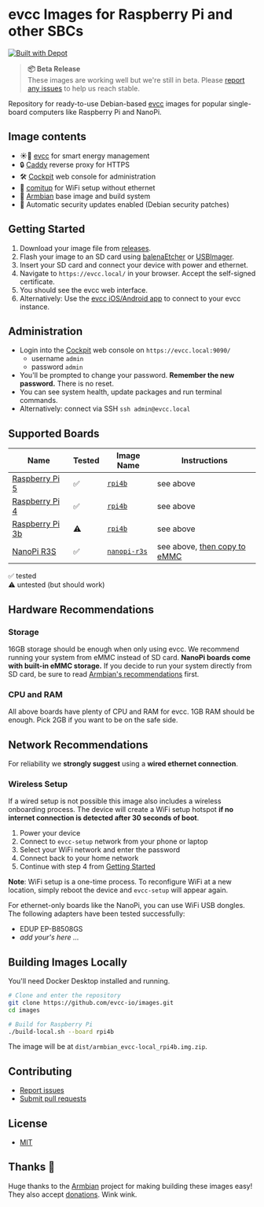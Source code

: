 # evcc Images for Raspberry Pi and other SBCs

[![Built with Depot](https://depot.dev/badges/built-with-depot.svg)](https://depot.dev/?utm_source=evcc)

> **📦 Beta Release**  
> These images are working well but we're still in beta. Please [report any issues](https://github.com/evcc-io/images/issues) to help us reach stable.

Repository for ready-to-use Debian-based [evcc](https://evcc.io) images for popular single-board computers like Raspberry Pi and NanoPi.

## Image contents

- ☀️🚗 [evcc](https://evcc.io) for smart energy management
- 🔒 [Caddy](https://caddyserver.com) reverse proxy for HTTPS
- 🛠️ [Cockpit](https://cockpit-project.org) web console for administration
- 📶 [comitup](https://github.com/davesteele/comitup) for WiFi setup without ethernet
- 🐧 [Armbian](https://www.armbian.com) base image and build system
- 🔐 Automatic security updates enabled (Debian security patches)

## Getting Started

1. Download your image file from [releases](https://github.com/evcc-io/images/releases).
2. Flash your image to an SD card using [balenaEtcher](https://www.balena.io/etcher/) or [USBImager](https://gitlab.com/bztsrc/usbimager).
3. Insert your SD card and connect your device with power and ethernet.
4. Navigate to `https://evcc.local/` in your browser. Accept the self-signed certificate.
5. You should see the evcc web interface.
6. Alternatively: Use the [evcc iOS/Android app](http://github.com/evcc-io/app) to connect to your evcc instance.

## Administration

- Login into the [Cockpit](https://cockpit-project.org) web console on `https://evcc.local:9090/`
  - username `admin`
  - password `admin`
- You'll be prompted to change your password. **Remember the new password.** There is no reset.
- You can see system health, update packages and run terminal commands.
- Alternatively: connect via SSH `ssh admin@evcc.local`

## Supported Boards

| Name                                                                                      | Tested | Image Name                                                 | Instructions                                                                                                                                                                                                     |
| ----------------------------------------------------------------------------------------- | ------ | ---------------------------------------------------------- | ---------------------------------------------------------------------------------------------------------------------------------------------------------------------------------------------------------------- |
| [Raspberry Pi 5](https://www.raspberrypi.com/products/raspberry-pi-5/)                    | ✅     | [`rpi4b`](https://github.com/evcc-io/images/releases)      | see above                                                                                                                                                                                                        |
| [Raspberry Pi 4](https://www.raspberrypi.com/products/raspberry-pi-4-model-b/)            | ✅     | [`rpi4b`](https://github.com/evcc-io/images/releases)      | see above                                                                                                                                                                                                        |
| [Raspberry Pi 3b](https://www.raspberrypi.com/products/raspberry-pi-3-model-b/)           | ⚠️     | [`rpi4b`](https://github.com/evcc-io/images/releases)      | see above                                                                                                                                                                                                        |
| [NanoPi R3S](https://www.friendlyelec.com/index.php?route=product/product&product_id=311) | ✅     | [`nanopi-r3s`](https://github.com/evcc-io/images/releases) | see above, [then copy to eMMC](https://docs.armbian.com/User-Guide_Getting-Started/#installation)                                                                                                                |

✅ tested<br/>
⚠️ untested (but should work)

## Hardware Recommendations

### Storage

16GB storage should be enough when only using evcc.
We recommend running your system from eMMC instead of SD card.
**NanoPi boards come with built-in eMMC storage.**
If you decide to run your system directly from SD card, be sure to read [Armbian's recommendations](https://docs.armbian.com/User-Guide_Getting-Started/#armbian-getting-started-guide) first.

### CPU and RAM

All above boards have plenty of CPU and RAM for evcc.
1GB RAM should be enough.
Pick 2GB if you want to be on the safe side.

## Network Recommendations

For reliability we **strongly suggest** using a **wired ethernet connection**.

### Wireless Setup

If a wired setup is not possible this image also includes a wireless onboarding process.
The device will create a WiFi setup hotspot **if no internet connection is detected after 30 seconds of boot**.

1. Power your device
2. Connect to `evcc-setup` network from your phone or laptop
3. Select your WiFi network and enter the password
4. Connect back to your home network
5. Continue with step 4 from [Getting Started](#getting-started)

**Note**: WiFi setup is a one-time process. To reconfigure WiFi at a new location, simply reboot the device and `evcc-setup` will appear again.

For ethernet-only boards like the NanoPi, you can use WiFi USB dongles. The following adapters have been tested successfully:

- EDUP EP-B8508GS
- _add your's here ..._

## Building Images Locally

You'll need Docker Desktop installed and running.

```bash
# Clone and enter the repository
git clone https://github.com/evcc-io/images.git
cd images

# Build for Raspberry Pi
./build-local.sh --board rpi4b
```

The image will be at `dist/armbian_evcc-local_rpi4b.img.zip`.

## Contributing

- [Report issues](https://github.com/evcc-io/images/issues)
- [Submit pull requests](https://github.com/evcc-io/images/pulls)

## License

- [MIT](LICENSE)

## Thanks 💚

Huge thanks to the [Armbian](https://www.armbian.com) project for making building these images easy!
They also accept [donations](https://www.armbian.com/donate/). Wink wink.
